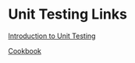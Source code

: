 # Unit Testing Links

[Introduction to Unit Testing](http://qunitjs.com/intro/)

[Cookbook](http://qunitjs.com/cookbook/)
